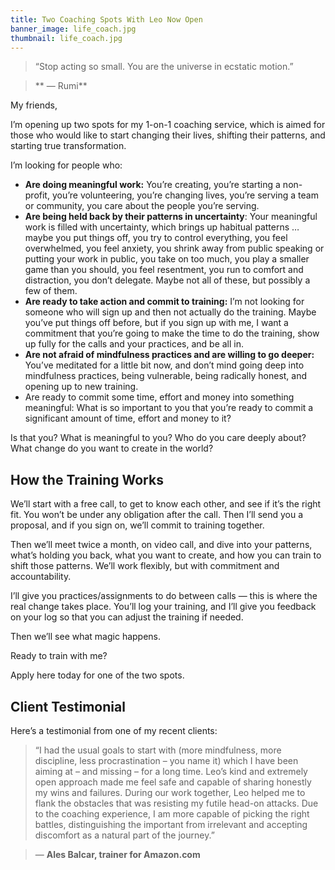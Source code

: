 ```yaml
---
title: Two Coaching Spots With Leo Now Open
banner_image: life_coach.jpg
thumbnail: life_coach.jpg
---
```


> “Stop acting so small. You are the universe in ecstatic motion.”

>** ― Rumi**

My friends,

I’m opening up two spots for my 1-on-1 coaching service, which is aimed for those who would like to start changing their lives, shifting their patterns, and starting true transformation.

I’m looking for people who:

- **Are doing meaningful work:** You’re creating, you’re starting a non-profit, you’re volunteering, you’re changing lives, you’re serving a team or community, you care about the people you’re serving.
- **Are being held back by their patterns in uncertainty**: Your meaningful work is filled with uncertainty, which brings up habitual patterns … maybe you put things off, you try to control everything, you feel overwhelmed, you feel anxiety, you shrink away from public speaking or putting your work in public, you take on too much, you play a smaller game than you should, you feel resentment, you run to comfort and distraction, you don’t delegate. Maybe not all of these, but possibly a few of them.
- **Are ready to take action and commit to training:** I’m not looking for someone who will sign up and then not actually do the training. Maybe you’ve put things off before, but if you sign up with me, I want a commitment that you’re going to make the time to do the training, show up fully for the calls and your practices, and be all in.
- **Are not afraid of mindfulness practices and are willing to go deeper:** You’ve meditated for a little bit now, and don’t mind going deep into mindfulness practices, being vulnerable, being radically honest, and opening up to new training.
- Are ready to commit some time, effort and money into something meaningful: What is so important to you that you’re ready to commit a significant amount of time, effort and money to it?

Is that you? What is meaningful to you? Who do you care deeply about? What change do you want to create in the world?

## How the Training Works

We’ll start with a free call, to get to know each other, and see if it’s the right fit. You won’t be under any obligation after the call. Then I’ll send you a proposal, and if you sign on, we’ll commit to training together.

Then we’ll meet twice a month, on video call, and dive into your patterns, what’s holding you back, what you want to create, and how you can train to shift those patterns. We’ll work flexibly, but with commitment and accountability.

I’ll give you practices/assignments to do between calls — this is where the real change takes place. You’ll log your training, and I’ll give you feedback on your log so that you can adjust the training if needed.

Then we’ll see what magic happens.

Ready to train with me?

Apply here today for one of the two spots.

## Client Testimonial
Here’s a testimonial from one of my recent clients:

> “I had the usual goals to start with (more mindfulness, more discipline, less procrastination – you name it) which I have been aiming at – and missing – for a long time. Leo’s kind and extremely open approach made me feel safe and capable of sharing honestly my wins and failures. During our work together, Leo helped me to flank the obstacles that was resisting my futile head-on attacks. Due to the coaching experience, I am more capable of picking the right battles, distinguishing the important from irrelevant and accepting discomfort as a natural part of the journey.”

> — **Ales Balcar, trainer for Amazon.com**